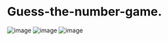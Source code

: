 # Guess-the-number-game.
![image](https://user-images.githubusercontent.com/85727822/153233697-60198a13-c93b-453e-b9a0-e9e612569106.png)
![image](https://user-images.githubusercontent.com/85727822/153233774-1d36cd30-fb65-4058-ae34-634a1344906c.png)
![image](https://user-images.githubusercontent.com/85727822/153233610-9356e69e-17b7-4a36-85fc-5e73feae9012.png)
